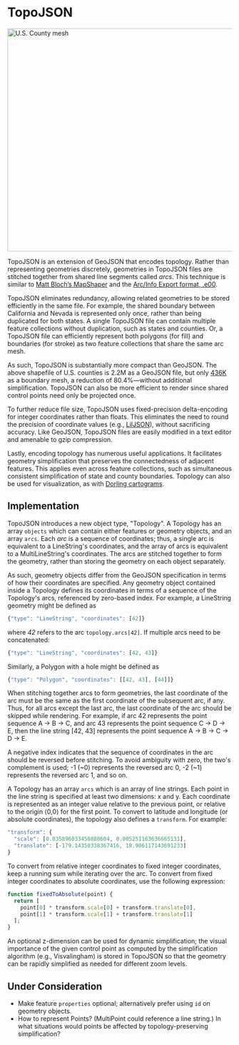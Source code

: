 # TopoJSON

<a href="http://bl.ocks.org/4090870"><img src="/mbostock/topojson/wiki/example.png" width="960" height="500" alt="U.S. County mesh"></a>

TopoJSON is an extension of GeoJSON that encodes topology. Rather than representing geometries discretely, geometries in TopoJSON files are stitched together from shared line segments called *arcs*. This technique is similar to [Matt Bloch’s MapShaper](http://www.cartogis.org/docs/proceedings/2006/bloch_harrower.pdf
) and the [Arc/Info Export format, .e00](http://indiemaps.com/blog/2009/02/e00parser-an-actionscript-3-parser-for-the-arcinfo-export-topological-gis-format/).

TopoJSON eliminates redundancy, allowing related geometries to be stored efficiently in the same file. For example, the shared boundary between California and Nevada is represented only once, rather than being duplicated for both states. A single TopoJSON file can contain multiple feature collections without duplication, such as states and counties. Or, a TopoJSON file can efficiently represent both polygons (for fill) and boundaries (for stroke) as two feature collections that share the same arc mesh.

As such, TopoJSON is substantially more compact than GeoJSON. The above shapefile of U.S. counties is 2.2M as a GeoJSON file, but only [436K](http://bl.ocks.org/4090870) as a boundary mesh, a reduction of 80.4%—without additional simplification. TopoJSON can also be more efficient to render since shared control points need only be projected once.

To further reduce file size, TopoJSON uses fixed-precision delta-encoding for integer coordinates rather than floats. This eliminates the need to round the precision of coordinate values (e.g., [LilJSON](https://github.com/migurski/LilJSON)), without sacrificing accuracy. Like GeoJSON, TopoJSON files are easily modified in a text editor and amenable to gzip compression.

Lastly, encoding topology has numerous useful applications. It facilitates geometry simplification that preserves the connectedness of adjacent features. This applies even across feature collections, such as simultaneous consistent simplification of state and county boundaries. Topology can also be used for visualization, as with [Dorling cartograms](http://www.ncgia.ucsb.edu/projects/Cartogram_Central/types.html).

## Implementation

TopoJSON introduces a new object type, "Topology". A Topology has an array `objects` which can contain either features or geometry objects, and an array `arcs`. Each *arc* is a sequence of coordinates; thus, a single arc is equivalent to a LineString's coordinates, and the array of arcs is equivalent to a MultiLineString's coordinates. The arcs are stitched together to form the geometry, rather than storing the geometry on each object separately.

As such, geometry objects differ from the GeoJSON specification in terms of how their coordinates are specified. Any geometry object contained inside a Topology defines its coordinates in terms of a sequence of the Topology's arcs, referenced by zero-based index. For example, a LineString geometry might be defined as

```js
{"type": "LineString", "coordinates": [42]}
```

where *42* refers to the arc `topology.arcs[42]`. If multiple arcs need to be concatenated:

```js
{"type": "LineString", "coordinates": [42, 43]}
```

Similarly, a Polygon with a hole might be defined as

```js
{"type": "Polygon", "coordinates": [[42, 43], [44]]}
```

When stitching together arcs to form geometries, the last coordinate of the arc must be the same as the first coordinate of the subsequent arc, if any. Thus, for all arcs except the last arc, the last coordinate of the arc should be skipped while rendering. For example, if arc 42 represents the point sequence A → B → C, and arc 43 represents the point sequence C → D → E, then the line string [42, 43] represents the point sequence A → B → C → D → E.

A negative index indicates that the sequence of coordinates in the arc should be reversed before stitching. To avoid ambiguity with zero, the two's complement is used; -1 (~0) represents the reversed arc 0, -2 (~1) represents the reversed arc 1, and so on.

A Topology has an array `arcs` which is an array of line strings. Each point in the line string is specified at least two dimensions: x and y. Each coordinate is represented as an integer value relative to the previous point, or relative to the origin ⟨0,0⟩ for the first point. To convert to latitude and longitude (or absolute coordinates), the topology also defines a `transform`. For example:

```js
"transform": {
  "scale": [0.035896033450880604, 0.005251163636665131],
  "translate": [-179.14350338367416, 18.906117143691233]
}
```

To convert from relative integer coordinates to fixed integer coordinates, keep a running sum while iterating over the arc. To convert from fixed integer coordinates to absolute coordinates, use the following expression:

```js
function fixedToAbsolute(point) {
  return [
    point[0] * transform.scale[0] + transform.translate[0],
    point[1] * transform.scale[1] + transform.translate[1]
  ];
}
```

An optional z-dimension can be used for dynamic simplification; the visual importance of the given control point as computed by the simplification algorithm (e.g., Visvalingham) is stored in TopoJSON so that the geometry can be rapidly simplified as needed for different zoom levels.

## Under Consideration

* Make feature `properties` optional; alternatively prefer using `id` on geometry objects.
* How to represent Points? (MultiPoint could reference a line string.) In what situations would points be affected by topology-preserving simplification?
